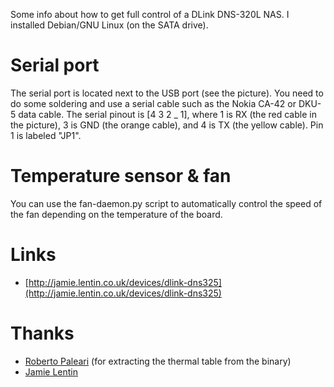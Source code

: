 Some info about how to get full control of a DLink DNS-320L NAS. I installed
Debian/GNU Linux (on the SATA drive).


Serial port
===========

The serial port is located next to the USB port (see the picture). You need to
do some soldering and use a serial cable such as the Nokia CA-42 or DKU-5 data
cable. The serial pinout is [4 3 2 _ 1], where 1 is RX (the red cable in the
picture), 3 is GND (the orange cable), and 4 is TX (the yellow cable). Pin 1 is
labeled "JP1".


Temperature sensor & fan
========================

You can use the fan-daemon.py script to automatically control the speed of the
fan depending on the temperature of the board. 


Links
=====

- [http://jamie.lentin.co.uk/devices/dlink-dns325](http://jamie.lentin.co.uk/devices/dlink-dns325)


Thanks
======

- [Roberto Paleari](http://roberto.greyhats.it) (for extracting the thermal table from the binary)
- [Jamie Lentin](http://jamie.lentin.co.uk/)

